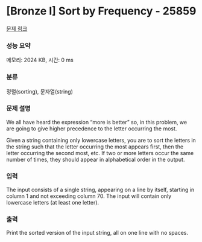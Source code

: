 # [Bronze I] Sort by Frequency - 25859 

[문제 링크](https://www.acmicpc.net/problem/25859) 

### 성능 요약

메모리: 2024 KB, 시간: 0 ms

### 분류

정렬(sorting), 문자열(string)

### 문제 설명

<p>We all have heard the expression “more is better” so, in this problem, we are going to give higher precedence to the letter occurring the most.</p>

<p>Given a string containing only lowercase letters, you are to sort the letters in the string such that the letter occurring the most appears first, then the letter occurring the second most, etc. If two or more letters occur the same number of times, they should appear in alphabetical order in the output.</p>

### 입력 

 <p>The input consists of a single string, appearing on a line by itself, starting in column 1 and not exceeding column 70. The input will contain only lowercase letters (at least one letter).</p>

### 출력 

 <p>Print the sorted version of the input string, all on one line with no spaces.</p>

